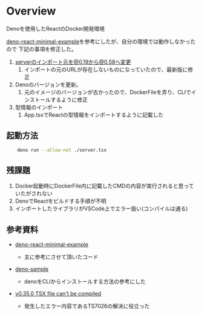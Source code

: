 # Overview

Denoを使用したReactのDocker開発環境

[deno-react-minimal-example](https://github.com/Naturalclar/deno-react-minimal-example)を参考にしたが、自分の環境では動作しなかったので
下記の事項を修正した。

1. [serverのインポート元を@0.19から@0.58へ変更](https://deno.land/std@0.58.0/http/server.ts)
   1. インポートの元のURLが存在しないものになっていたので、最新版に修正
2. Denoのバージョンを更新。
   1. 元のイメージのバージョンが古かったので、DockerFileを弄り、CLIでインストールするように修正
3. 型情報のインポート
   1. App.tsxでReactの型情報をインポートするように記載した

## 起動方法

```Bash
    deno run --allow-net ./server.tsx
```

## 残課題

1. Docker起動時にDockerFile内に記載したCMDの内容が実行されると思っていたがされない
2. DenoでReactをビルドする手順が不明
3. インポートしたライブラリがVSCode上でエラー扱い(コンパイルは通る)

## 参考資料

- [deno-react-minimal-example](https://github.com/Naturalclar/deno-react-minimal-example)
  - 主に参考にさせて頂いたコード

- [deno-sample](https://github.com/yasu-s/deno-sample/tree/master)
  - denoをCLIからインストールする方法の参考にした

- [v0.35.0 TSX file can't be compiled](https://github.com/denoland/deno/issues/4197)
  - 発生したエラー内容であるTS7026の解決に役立った
